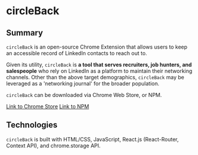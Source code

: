 # circleBack

## Summary
`circleBack` is an open-source Chrome Extension that allows users to keep an accessible record of LinkedIn contacts to reach out to.

Given its utility, `circleBack` is **a tool that serves recruiters, job hunters, and salespeople** who rely on LinkedIn as a platform to maintain their networking channels.
Other than the above target demographics, `circleBack` may be leveraged as a 'networking journal' for the broader population.

`circleBack` can be downloaded via Chrome Web Store, or NPM.

[Link to Chrome Store](https://chrome.google.com/webstore/category/extensions) [Link to NPM](https://www.npmjs.com/search?q=circleback)

## Technologies
`circleBack` is built with HTML/CSS, JavaScript, React.js (React-Router, Context API), and chrome.storage API.




